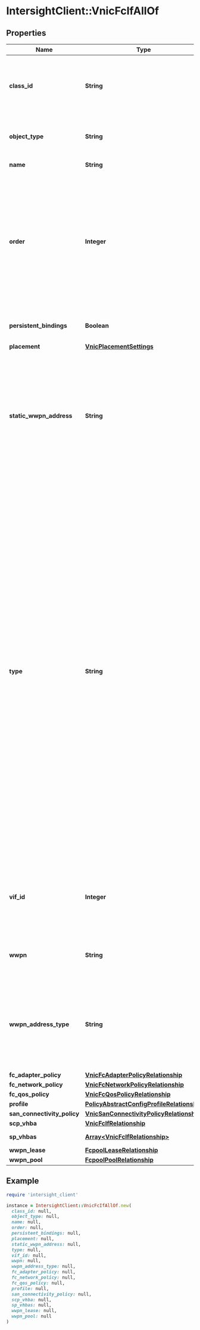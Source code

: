 # IntersightClient::VnicFcIfAllOf

## Properties

| Name | Type | Description | Notes |
| ---- | ---- | ----------- | ----- |
| **class_id** | **String** | The fully-qualified name of the instantiated, concrete type. This property is used as a discriminator to identify the type of the payload when marshaling and unmarshaling data. | [default to &#39;vnic.FcIf&#39;] |
| **object_type** | **String** | The fully-qualified name of the instantiated, concrete type. The value should be the same as the &#39;ClassId&#39; property. | [default to &#39;vnic.FcIf&#39;] |
| **name** | **String** | Name of the virtual fibre channel interface. | [optional] |
| **order** | **Integer** | The order in which the virtual interface is brought up. The order assigned to an interface should be unique for all the Ethernet and Fibre-Channel interfaces on each PCI link on a VIC adapter. The maximum value of PCI order is limited by the number of virtual interfaces (Ethernet and Fibre-Channel) on each PCI link on a VIC adapter. All VIC adapters have a single PCI link except VIC 1385 which has two. | [optional] |
| **persistent_bindings** | **Boolean** | Enables retention of LUN ID associations in memory until they are manually cleared. | [optional] |
| **placement** | [**VnicPlacementSettings**](VnicPlacementSettings.md) |  | [optional] |
| **static_wwpn_address** | **String** | The WWPN address must be in hexadecimal format xx:xx:xx:xx:xx:xx:xx:xx. Allowed ranges are 20:00:00:00:00:00:00:00 to 20:FF:FF:FF:FF:FF:FF:FF or from 50:00:00:00:00:00:00:00 to 5F:FF:FF:FF:FF:FF:FF:FF. To ensure uniqueness of WWN&#39;s in the SAN fabric, you are strongly encouraged to use the WWN prefix - 20:00:00:25:B5:xx:xx:xx. | [optional] |
| **type** | **String** | VHBA Type configuration for SAN Connectivity Policy. This configuration is supported only on Cisco VIC 14XX series and higher series of adapters. * &#x60;fc-initiator&#x60; - The default value set for vHBA Type Configuration. Fc-initiator specifies vHBA as a consumer of storage. Enables SCSI commands to transfer data and status information between host and target storage systems. * &#x60;fc-nvme-initiator&#x60; - Fc-nvme-initiator specifies vHBA as a consumer of storage. Enables NVMe-based message commands to transfer data and status information between host and target storage systems. * &#x60;fc-nvme-target&#x60; - Fc-nvme-target specifies vHBA as a provider of storage volumes to initiators. Enables NVMe-based message commands to transfer data and status information between host and target storage systems. Currently tech-preview, only enabled with an asynchronous driver. * &#x60;fc-target&#x60; - Fc-target specifies vHBA as a provider of storage volumes to initiators. Enables SCSI commands to transfer data and status information between host and target storage systems. fc-target is enabled only with an asynchronous driver. | [optional][default to &#39;fc-initiator&#39;] |
| **vif_id** | **Integer** | This should be the same as the channel number of the vfc created on switch in order to set up the data path. The property is applicable only for FI attached servers where a vfc is created on the switch for every vHBA. | [optional][readonly] |
| **wwpn** | **String** | The WWPN address that is assigned to the vHBA based on the wwn pool that has been assigned to the SAN Connectivity Policy. | [optional][readonly] |
| **wwpn_address_type** | **String** | Type of allocation selected to assign a WWPN address to the vhba. * &#x60;POOL&#x60; - The user selects a pool from which the mac/wwn address will be leased for the Virtual Interface. * &#x60;STATIC&#x60; - The user assigns a static mac/wwn address for the Virtual Interface. | [optional][default to &#39;POOL&#39;] |
| **fc_adapter_policy** | [**VnicFcAdapterPolicyRelationship**](VnicFcAdapterPolicyRelationship.md) |  | [optional] |
| **fc_network_policy** | [**VnicFcNetworkPolicyRelationship**](VnicFcNetworkPolicyRelationship.md) |  | [optional] |
| **fc_qos_policy** | [**VnicFcQosPolicyRelationship**](VnicFcQosPolicyRelationship.md) |  | [optional] |
| **profile** | [**PolicyAbstractConfigProfileRelationship**](PolicyAbstractConfigProfileRelationship.md) |  | [optional] |
| **san_connectivity_policy** | [**VnicSanConnectivityPolicyRelationship**](VnicSanConnectivityPolicyRelationship.md) |  | [optional] |
| **scp_vhba** | [**VnicFcIfRelationship**](VnicFcIfRelationship.md) |  | [optional] |
| **sp_vhbas** | [**Array&lt;VnicFcIfRelationship&gt;**](VnicFcIfRelationship.md) | An array of relationships to vnicFcIf resources. | [optional] |
| **wwpn_lease** | [**FcpoolLeaseRelationship**](FcpoolLeaseRelationship.md) |  | [optional] |
| **wwpn_pool** | [**FcpoolPoolRelationship**](FcpoolPoolRelationship.md) |  | [optional] |

## Example

```ruby
require 'intersight_client'

instance = IntersightClient::VnicFcIfAllOf.new(
  class_id: null,
  object_type: null,
  name: null,
  order: null,
  persistent_bindings: null,
  placement: null,
  static_wwpn_address: null,
  type: null,
  vif_id: null,
  wwpn: null,
  wwpn_address_type: null,
  fc_adapter_policy: null,
  fc_network_policy: null,
  fc_qos_policy: null,
  profile: null,
  san_connectivity_policy: null,
  scp_vhba: null,
  sp_vhbas: null,
  wwpn_lease: null,
  wwpn_pool: null
)
```

